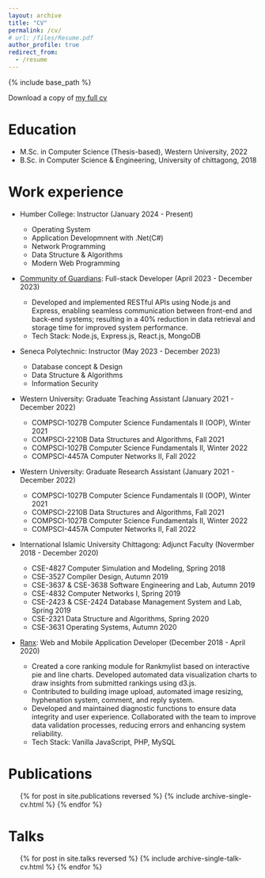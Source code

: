 ```yaml
---
layout: archive
title: "CV"
permalink: /cv/
# url: /files/Resume.pdf 
author_profile: true
redirect_from:
  - /resume
---
```


{% include base_path %}

<!-- Resume Download
====== -->
Download a copy of [my full cv](Resume.pdf)

Education
======
* M.Sc. in Computer Science (Thesis-based), Western University, 2022
* B.Sc. in Computer Science & Engineering, University of chittagong, 2018

Work experience
======
* Humber College: Instructor (January 2024 - Present)
  * Operating System
  * Application Developmnent with .Net(C#)
  * Network Programming
  * Data Structure & Algorithms
  * Modern Web Programming

* [Community of Guardians](https://communityofguardians.com/): Full-stack Developer (April 2023 - December 2023)
  * Developed and implemented RESTful APIs using Node.js and Express, enabling seamless communication between front-end and back-end systems; resulting in a 40% reduction in data retrieval and storage time for improved system performance.
  * Tech Stack: Node.js, Express.js, React.js, MongoDB

* Seneca Polytechnic: Instructor (May 2023 - December 2023)
  * Database concept & Design
  * Data Structure & Algorithms
  * Information Security

* Western University: Graduate Teaching Assistant (January 2021 - December 2022)
  * COMPSCI-1027B Computer Science Fundamentals II (OOP), Winter 2021 
  * COMPSCI-2210B Data Structures and Algorithms, Fall 2021
  * COMPSCI-1027B Computer Science Fundamentals II, Winter 2022
  * COMPSCI-4457A Computer Networks II, Fall 2022

* Western University: Graduate Research Assistant (January 2021 - December 2022)
  * COMPSCI-1027B Computer Science Fundamentals II (OOP), Winter 2021 
  * COMPSCI-2210B Data Structures and Algorithms, Fall 2021
  * COMPSCI-1027B Computer Science Fundamentals II, Winter 2022
  * COMPSCI-4457A Computer Networks II, Fall 2022

* International Islamic University Chittagong: Adjunct Faculty (Novermber 2018 - December 2020)
  * CSE-4827 Computer Simulation and Modeling, Spring 2018
  * CSE-3527 Compiler Design, Autumn 2019
  * CSE-3637 & CSE-3638 Software Engineering and Lab, Autumn 2019
  * CSE-4832 Computer Networks I, Spring 2019
  * CSE-2423 & CSE-2424 Database Management System and Lab, Spring 2019
  * CSE-2321 Data Structure and Algorithms, Spring 2020
  * CSE-3631 Operating Systems, Autumn 2020

* [Ranx](https://www.ranx.com/): Web and Mobile Application Developer (December 2018 - April 2020)
  * Created a core ranking module for Rankmylist based on interactive pie and line charts. Developed automated data visualization charts to draw insights from submitted rankings using d3.js.
  * Contributed to building image upload, automated image resizing, hyphenation system, comment, and reply system.
  * Developed and maintained diagnostic functions to ensure data integrity and user experience. Collaborated with the team to improve data validation processes, reducing errors and enhancing system reliability.
  * Tech Stack: Vanilla JavaScript, PHP, MySQL

  
<!-- Skills
======
* Skill 1
* Skill 2
  * Sub-skill 2.1
  * Sub-skill 2.2
  * Sub-skill 2.3
* Skill 3 -->

Publications
======
  <ul>{% for post in site.publications reversed %}
    {% include archive-single-cv.html %}
  {% endfor %}</ul>
  
Talks
======
  <ul>{% for post in site.talks reversed %}
    {% include archive-single-talk-cv.html  %}
  {% endfor %}</ul>
  
<!-- Teaching
======
  <ul>{% for post in site.teaching reversed %}
    {% include archive-single-cv.html %}
  {% endfor %}</ul> -->
  
<!-- Service and leadership
======
* Currently signed in to 43 different slack teams -->
